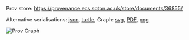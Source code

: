 Prov store: https://provenance.ecs.soton.ac.uk/store/documents/36855/
	
Alternative serialisations: [json](https://provenance.ecs.soton.ac.uk/store/documents/36855.json), [turtle](https://provenance.ecs.soton.ac.uk/store/documents/36855.ttl), 
Graph: [svg](https://provenance.ecs.soton.ac.uk/store/documents/36855.svg), [PDF](https://provenance.ecs.soton.ac.uk/store/documents/36855.pdf), [png](https://provenance.ecs.soton.ac.uk/store/documents/36855.png)

![Prov Graph](https://provenance.ecs.soton.ac.uk/store/documents/36855.png)


		